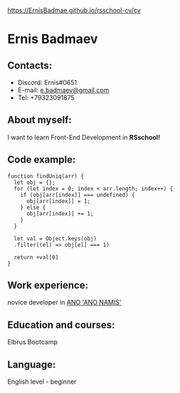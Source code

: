 https://ErnisBadmae.github.io/rsschool-cv/cv

# Ernis Badmaev

## Contacts:

-   Discord: Ernis#0651
-   E-mail: e.badmaev@gmail.com
-   Tel: +79323091875

## About myself:

I want to learn Front-End Development in **RSschool!**

## Code example:

```
function findUniq(arr) {
  let obj = {};
  for (let index = 0; index < arr.length; index++) {
    if (obj[arr[index]] === undefined) {
      obj[arr[index]] = 1;
    } else {
      obj[arr[index]] += 1;
    }
  }

  let val = Object.keys(obj)
  .filter((el) => obj[el] === 1)

  return +val[0]
}
```

## Work experience:

novice developer in [ANO 'ANO NAMIS'](https://namis.com/)

## Education and courses:

Elbrus Bootcamp

## Language:

English level - beginner
